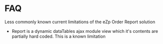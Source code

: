 FAQ
===

Less commonly known current limitations of the eZp Order Report solution

* Report is a dynamic dataTables ajax module view which it's contents are partially hard coded. This is a known limitation


